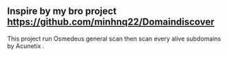 Inspire by my bro project 
https://github.com/minhnq22/Domaindiscover
------------------------------------------------------------------------
This project run Osmedeus general scan then scan every alive subdomains by Acunetix . 
